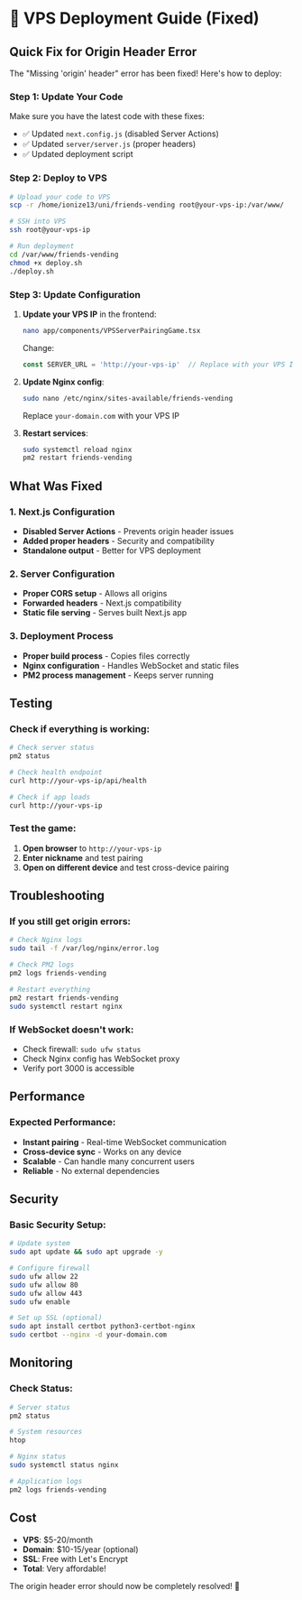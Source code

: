 # 🚀 VPS Deployment Guide (Fixed)

## Quick Fix for Origin Header Error

The "Missing 'origin' header" error has been fixed! Here's how to deploy:

### Step 1: Update Your Code
Make sure you have the latest code with these fixes:
- ✅ Updated `next.config.js` (disabled Server Actions)
- ✅ Updated `server/server.js` (proper headers)
- ✅ Updated deployment script

### Step 2: Deploy to VPS
```bash
# Upload your code to VPS
scp -r /home/ionize13/uni/friends-vending root@your-vps-ip:/var/www/

# SSH into VPS
ssh root@your-vps-ip

# Run deployment
cd /var/www/friends-vending
chmod +x deploy.sh
./deploy.sh
```

### Step 3: Update Configuration
1. **Update your VPS IP** in the frontend:
   ```bash
   nano app/components/VPSServerPairingGame.tsx
   ```
   Change:
   ```typescript
   const SERVER_URL = 'http://your-vps-ip'  // Replace with your VPS IP
   ```

2. **Update Nginx config**:
   ```bash
   sudo nano /etc/nginx/sites-available/friends-vending
   ```
   Replace `your-domain.com` with your VPS IP

3. **Restart services**:
   ```bash
   sudo systemctl reload nginx
   pm2 restart friends-vending
   ```

## What Was Fixed

### 1. Next.js Configuration
- **Disabled Server Actions** - Prevents origin header issues
- **Added proper headers** - Security and compatibility
- **Standalone output** - Better for VPS deployment

### 2. Server Configuration
- **Proper CORS setup** - Allows all origins
- **Forwarded headers** - Next.js compatibility
- **Static file serving** - Serves built Next.js app

### 3. Deployment Process
- **Proper build process** - Copies files correctly
- **Nginx configuration** - Handles WebSocket and static files
- **PM2 process management** - Keeps server running

## Testing

### Check if everything is working:
```bash
# Check server status
pm2 status

# Check health endpoint
curl http://your-vps-ip/api/health

# Check if app loads
curl http://your-vps-ip
```

### Test the game:
1. **Open browser** to `http://your-vps-ip`
2. **Enter nickname** and test pairing
3. **Open on different device** and test cross-device pairing

## Troubleshooting

### If you still get origin errors:
```bash
# Check Nginx logs
sudo tail -f /var/log/nginx/error.log

# Check PM2 logs
pm2 logs friends-vending

# Restart everything
pm2 restart friends-vending
sudo systemctl restart nginx
```

### If WebSocket doesn't work:
- Check firewall: `sudo ufw status`
- Check Nginx config has WebSocket proxy
- Verify port 3000 is accessible

## Performance

### Expected Performance:
- **Instant pairing** - Real-time WebSocket communication
- **Cross-device sync** - Works on any device
- **Scalable** - Can handle many concurrent users
- **Reliable** - No external dependencies

## Security

### Basic Security Setup:
```bash
# Update system
sudo apt update && sudo apt upgrade -y

# Configure firewall
sudo ufw allow 22
sudo ufw allow 80
sudo ufw allow 443
sudo ufw enable

# Set up SSL (optional)
sudo apt install certbot python3-certbot-nginx
sudo certbot --nginx -d your-domain.com
```

## Monitoring

### Check Status:
```bash
# Server status
pm2 status

# System resources
htop

# Nginx status
sudo systemctl status nginx

# Application logs
pm2 logs friends-vending
```

## Cost
- **VPS**: $5-20/month
- **Domain**: $10-15/year (optional)
- **SSL**: Free with Let's Encrypt
- **Total**: Very affordable!

The origin header error should now be completely resolved! 🎉
